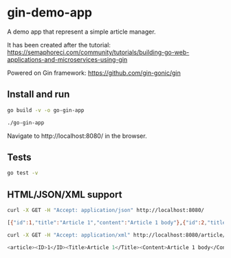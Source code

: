 # gin-demo-app

A demo app that represent a simple article manager.

It has been created after the tutorial:
https://semaphoreci.com/community/tutorials/building-go-web-applications-and-microservices-using-gin

Powered on Gin framework: https://github.com/gin-gonic/gin

## Install and run

```bash
go build -v -o go-gin-app
```

```bash
./go-gin-app
```

Navigate to http://localhost:8080/ in the browser.

## Tests

```bash
go test -v
```

## HTML/JSON/XML support

```bash
curl -X GET -H "Accept: application/json" http://localhost:8080/

[{"id":1,"title":"Article 1","content":"Article 1 body"},{"id":2,"title":"Article 2","content":"Article 2 body"}]
```

```bash
curl -X GET -H "Accept: application/xml" http://localhost:8080/article/view/1

<article><ID>1</ID><Title>Article 1</Title><Content>Article 1 body</Content></article>%  
```
